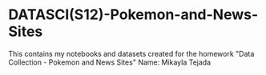 # DATASCI(S12)-Pokemon-and-News-Sites

This contains my notebooks and datasets created for the homework "Data Collection - Pokemon and News Sites"
Name: Mikayla Tejada
